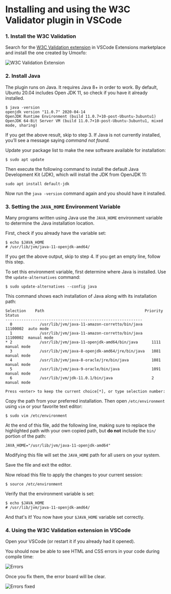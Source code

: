 # Installing and using the W3C Validator plugin in VSCode

### 1. Install the W3C Validation
Search for the [W3C Validation extension](https://marketplace.visualstudio.com/items?itemName=Umoxfo.vscode-w3cvalidation) in VSCode Extensions marketplace and install the one created by Umoxfo:

![W3C Validation Extension](https://i.imgur.com/6VTZve5.png)

### 2. Install Java
The plugin runs on Java. It requires Java 8+ in order to work.
By default, Ubuntu 20.04 includes Open JDK 11, so check if you have it already installed.

```shell
$ java -version
openjdk version "11.0.7" 2020-04-14
OpenJDK Runtime Environment (build 11.0.7+10-post-Ubuntu-3ubuntu1)
OpenJDK 64-Bit Server VM (build 11.0.7+10-post-Ubuntu-3ubuntu1, mixed mode, sharing)
```
If you get the above result, skip to step 3. If Java is not currently installed, you’ll see a message saying *command not found*. 

Update your package list to make the new software available for installation:
```shell
$ sudo apt update
```
Then execute the following command to install the default Java Development Kit (JDK), which will install the JDK from OpenJDK 11:

```shell
sudo apt install default-jdk
```

Now run the `java -version` command again and you should have it installed.

### 3. Setting the  `JAVA_HOME`  Environment Variable
Many programs written using Java use the  `JAVA_HOME`  environment variable to determine the Java installation location.

First, check if you already have the variable set:
```shell
$ echo $JAVA_HOME
# /usr/lib/jvm/java-11-openjdk-amd64/
```
If you get the above output, skip to step 4. If you get an empty line, follow this step.

To set this environment variable, first determine where Java is installed. Use the  `update-alternatives`  command:

```shell
$ sudo update-alternatives --config java
```
This command shows each installation of Java along with its installation path:
```shell
Selection    Path                                            Priority   Status
------------------------------------------------------------
  0            /usr/lib/jvm/java-11-amazon-corretto/bin/java    11100002  auto mode
  1            /usr/lib/jvm/java-11-amazon-corretto/bin/java    11100002  manual mode
* 2            /usr/lib/jvm/java-11-openjdk-amd64/bin/java      1111      manual mode
  3            /usr/lib/jvm/java-8-openjdk-amd64/jre/bin/java   1081      manual mode
  4            /usr/lib/jvm/java-8-oracle/jre/bin/java          1081      manual mode
  5            /usr/lib/jvm/java-9-oracle/bin/java              1091      manual mode
  6            /usr/lib/jvm/jdk-11.0.1/bin/java                 2         manual mode

Press <enter> to keep the current choice[*], or type selection number: 
```
Copy the path from your preferred installation. Then open `/etc/environment` using `vim` or your favorite text editor:

```shell
$ sudo vim /etc/environment
```
At the end of this file, add the following line, making sure to replace the highlighted path with your own copied path, but **do not** include the `bin/` portion of the path:

```
JAVA_HOME="/usr/lib/jvm/java-11-openjdk-amd64"
```
Modifying this file will set the  `JAVA_HOME`  path for all users on your system.

Save the file and exit the editor.

Now reload this file to apply the changes to your current session:

```shell
$ source /etc/environment
```
Verify that the environment variable is set:
```shell
$ echo $JAVA_HOME
# /usr/lib/jvm/java-11-openjdk-amd64/
```
And that's it! You now have your `$JAVA_HOME` variable set correctly.

### 4. Using the W3C Validation extension in VSCode

Open your VSCode (or restart it if you already had it opened).

You should now be able to see HTML and CSS errors in your code during compile time:

![Errors](https://i.imgur.com/dJl0cg2.png)

Once you fix them, the error board will be clear.

![Errors fixed](https://i.imgur.com/IaAlzqa.png)
